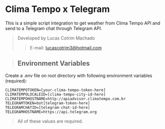 # Clima Tempo x Telegram

This is a simple script integration to get weather from Clima Tempo API and send to a Telegram chat through Telegram API.

> Developed by Lucas Cotrim Machado 
>> E-mail: lucascotrim3@hotmail.com

> ## Environment Variables

Create a .env file on root directory with following environment variables (required):

`CLIMATEMPOTOKEN=[your-clima-tempo-token-here]`\
`CLIMATEMPOLOCALEID=[clima-tempo-city-id-here]`\
`CLIMATEMPOHOSTNAME=http://apiadvisor.climatempo.com.br`\
`TELEGRAMTOKEN=bot[telegram-token-here]`\
`TELEGRAMCHATID=[telegram-chat-id-here]`\
`TELEGRAMHOSTNAME=https://api.telegram.org`

 > All of these values are required. 


